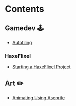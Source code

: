 # Contents

## Gamedev 🕹

- [Autotiling](autotiling)

### HaxeFlixel

- [Starting a HaxeFlixel Project](flixel_1)

## Art ✏️

- [Animating Using Aseprite](animating_aseprite)